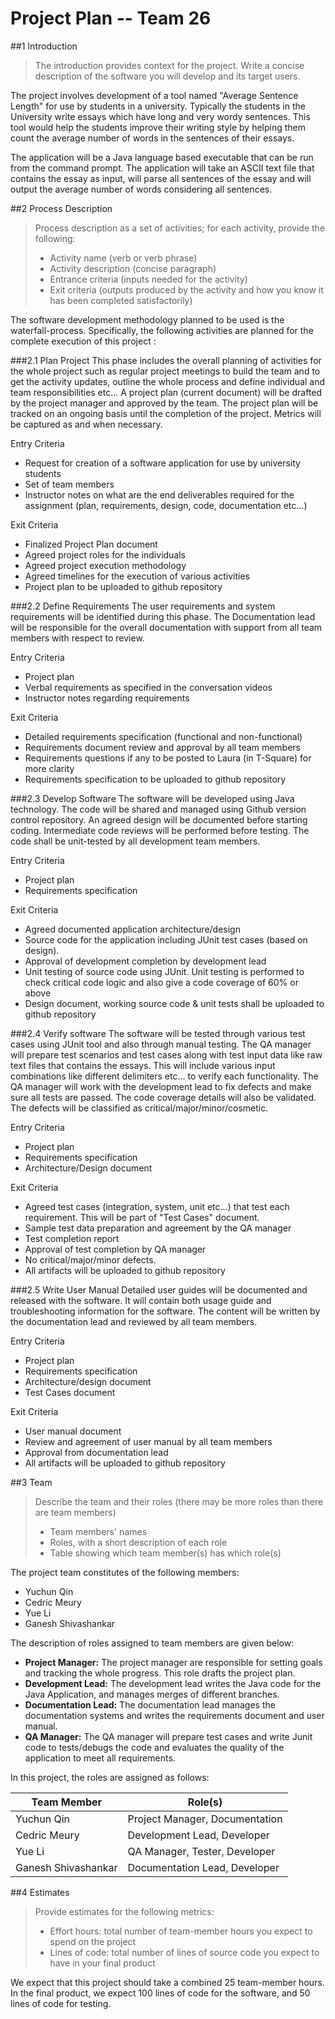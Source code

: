 # **Project Plan -- Team 26**

##1 Introduction
> The introduction provides context for the project. Write a concise description of the software you will develop and
> its target users.

The project involves development of a tool named "Average Sentence Length" for use by students in a university.
Typically the students in the University write essays which have long and very wordy sentences. This tool would help the
students improve their writing style by helping them count the average number of words in the sentences of their essays.

The application will be a Java language based executable that can be run from the command prompt. The application will
take an ASCII text file that contains the essay as input, will parse all sentences of the essay and will output the
average number of words considering all sentences. 

##2 Process Description
> Process description as a set of activities; for each activity, provide the following:
> 
> - Activity name (verb or verb phrase)
> - Activity description (concise paragraph)
> - Entrance criteria (inputs needed for the activity)
> - Exit criteria (outputs produced by the activity and how you know it has been completed satisfactorily)

The software development methodology planned to be used is the waterfall-process. Specifically, the following activities
are planned for the complete execution of this project : 

###2.1 Plan Project
This phase includes the overall planning of activities for the whole project such as regular project
meetings to build the team and to get the activity updates, outline the whole process and define individual and team
responsibilities etc... A project plan (current document) will be drafted by the project manager and approved by the
team. The project plan will be tracked on an ongoing basis until the completion of the project. Metrics will be captured
as and when necessary.

Entry Criteria

- Request for creation of a software application for use by university students
- Set of team members
- Instructor notes on what are the end deliverables required for the assignment (plan, requirements, design, code,
documentation etc...)

Exit Criteria

- Finalized Project Plan document
- Agreed project roles for the individuals
- Agreed project execution methodology
- Agreed timelines for the execution of various activities
- Project plan to be uploaded to github repository

###2.2 Define Requirements
The user requirements and system requirements will be identified during this phase. The
Documentation lead will be responsible for the overall documentation with support from all team members with respect to
review.

Entry Criteria

- Project plan
- Verbal requirements as specified in the conversation videos
- Instructor notes regarding requirements

Exit Criteria

- Detailed requirements specification (functional and non-functional)
- Requirements document review and approval by all team members
- Requirements questions if any to be posted to Laura (in T-Square) for more clarity
- Requirements specification to be uploaded to github repository

###2.3 Develop Software
The software will be developed using Java technology. The code will be shared and managed using
Github version control repository. An agreed design will be documented before starting coding. Intermediate code reviews
will be performed before testing. The code shall be unit-tested by all development team members.

Entry Criteria

- Project plan
- Requirements specification

Exit Criteria

- Agreed documented application architecture/design
- Source code for the application including JUnit test cases (based on design).
- Approval of development completion by development lead
- Unit testing of source code using JUnit. Unit testing is performed to check critical code logic and also give a code
coverage of 60% or above 
- Design document, working source code & unit tests shall be uploaded to github repository

###2.4 Verify software
The software will be tested through various test cases using JUnit tool and also through manual
testing. The QA manager will prepare test scenarios and test cases along with test input data like raw text files that
contains the essays. This will include various input combinations like different delimiters etc... to verify each
functionality. The QA manager will work with the development lead to fix defects and make sure all tests are passed. The
code coverage details will also be validated. The defects will be classified as critical/major/minor/cosmetic.

Entry Criteria

- Project plan
- Requirements specification
- Architecture/Design document

Exit Criteria

- Agreed test cases (integration, system, unit etc...) that test each requirement. This will be part of "Test Cases"
document.
- Sample test data preparation and agreement by the QA manager
- Test completion report
- Approval of test completion by QA manager
- No critical/major/minor defects.
- All artifacts will be uploaded to github repository

###2.5 Write User Manual
Detailed user guides will be documented and released with the software. It will contain both
usage guide and troubleshooting information for the software. The content will be written by the documentation lead and
reviewed by all team members.

Entry Criteria

- Project plan
- Requirements specification
- Architecture/design document
- Test Cases document

Exit Criteria

- User manual document
- Review and agreement of user manual by all team members
- Approval from documentation lead
- All artifacts will be uploaded to github repository

##3 Team
> Describe the team and their roles (there may be more roles than there are team members)
>
> - Team members' names
> - Roles, with a short description of each role
> - Table showing which team member(s) has which role(s)

The project team constitutes of the following members:

- Yuchun Qin
- Cedric Meury
- Yue Li
- Ganesh Shivashankar

The description of roles assigned to team members are given below:

- **Project Manager:** The project manager are responsible for setting goals and tracking the whole progress. This role drafts the project
plan.
- **Development Lead:** The development lead writes the Java code for the Java Application, and manages merges of different branches.
- **Documentation Lead:** The documentation lead manages the documentation systems and writes the requirements document and user manual.
- **QA Manager:** The QA manager will prepare test cases and write Junit code to tests/debugs the code and evaluates the quality of the
application to meet all requirements.

In this project, the roles are assigned as follows:

| Team Member         | Role(s)                        |
| ------------------- | ------------------------------ |
| Yuchun Qin          | Project Manager, Documentation |
| Cedric Meury        | Development Lead, Developer    |
| Yue Li              | QA Manager, Tester, Developer  |
| Ganesh Shivashankar | Documentation Lead, Developer  |

##4 Estimates
> Provide estimates for the following metrics:
>
> - Effort hours: total number of team-member hours you expect to spend on the project
> - Lines of code: total number of lines of source code you expect to have in your final product

We expect that this project should take a combined 25 team-member hours. In the final product, we expect 100 lines of
code for the software, and 50 lines of code for testing.